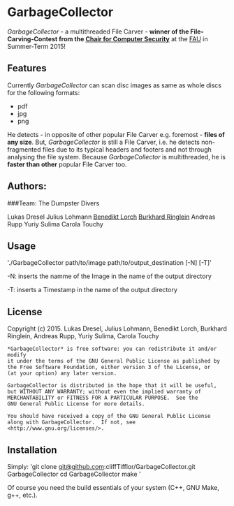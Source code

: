 # GarbageCollector
*GarbageCollector* - a multithreaded File Carver - **winner of the File-Carving-Contest from the [Chair for Computer Security](https://www1.cs.fau.de/)** at the [FAU](https://www.fau.de/) in Summer-Term 2015! 


## Features 

Currently *GarbageCollector* can scan disc images as same as whole discs for the following formats:
* pdf
* jpg 
* png 

He detects - in opposite of other popular File Carver e.g. foremost - **files of any size**. 
But, *GarbageCollector* is still a File Carver, i.e. he detects non-fragmented files due to its typical headers and footers and not through analysing the file system. 
Because *GarbageCollector* is multithreaded, he is **faster than other** popular File Carver too. 


## Authors: 
###Team: The Dumpster Divers 

Lukas Dresel 
Julius Lohmann
[Benedikt Lorch](https://github.com/btlorch)
[Burkhard Ringlein](https://github.com/cliffTifflor)
Andreas Rupp
Yuriy Sulima 
Carola Touchy


## Usage 

'./GarbageCollector path/to/image path/to/output_destination  [-N] [-T]'

-N: inserts the namme of the Image in the name of the output directory

-T: inserts a Timestamp in the name of the output directory 


## License 

Copyright (c) 2015. Lukas Dresel, Julius Lohmann, Benedikt Lorch, Burkhard Ringlein, Andreas Rupp, Yuriy Sulima, Carola Touchy


	*GarbageCollector* is free software: you can redistribute it and/or modify
	it under the terms of the GNU General Public License as published by
	the Free Software Foundation, either version 3 of the License, or
	(at your option) any later version.

	GarbageCollector is distributed in the hope that it will be useful,
	but WITHOUT ANY WARRANTY; without even the implied warranty of
	MERCHANTABILITY or FITNESS FOR A PARTICULAR PURPOSE.  See the
	GNU General Public License for more details.

	You should have received a copy of the GNU General Public License
	along with GarbageCollector.  If not, see <http://www.gnu.org/licenses/>.


## Installation 

Simply: 
'git clone git@github.com:cliffTifflor/GarbageCollector.git GarbageCollector 
 cd GarbageCollector
 make '

Of course you need the build essentials of your system (C++, GNU Make, g++, etc.). 




